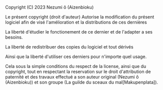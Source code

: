 
Copyright (C) 2023 Nezumi ô (Aizenbioku)

Le présent copyright (droit d'auteur) Autorise la modification du présent logiciel afin de visé l'amélioration et la distributions de ces dernières

La liberté d'étudier le fonctionement de ce dernier et de l'adapter a ses besoins.

La liberté de redistribuer des copies du logiciel et tout dérivés 

Ainsi que la liberté d'utiliser ces derniers pour n'importe quel usage.

Cela sous la simple conditions du respect de la license, ainsi que du copyright, tout en respectant la reservation sur le droit d'attribution de paternité et des travaux effectué a son auteur original (Nezumi ô (Aizenbioku)) et son groupe (La guilde du sceaux du mal[Makupenplata]).